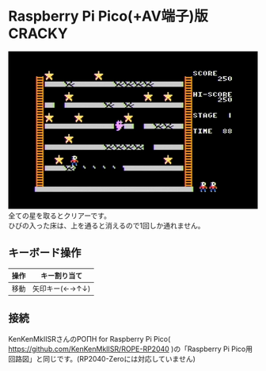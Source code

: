# Raspberry Pi Pico(+AV端子)版 CRACKY

![screen](screen.jpg)
全ての星を取るとクリアーです。  
ひびの入った床は、上を通ると消えるので1回しか通れません。


## キーボード操作

|操作|キー割り当て|
|-|-|
|移動|矢印キー(←→↑↓)|

## 接続

KenKenMkIISRさんのΡΟΠΗ for Raspberry Pi Pico( https://github.com/KenKenMkIISR/ROPE-RP2040 )の「Raspberry Pi Pico用回路図」と同じです。(RP2040-Zeroには対応していません)
